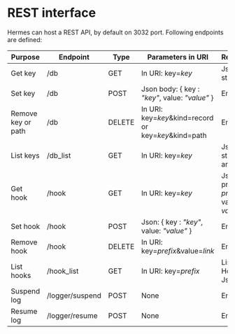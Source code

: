 # REST interface

Hermes can host a REST API, by default on 3032 port. Following endpoints are defined:

| Purpose            | Endpoint        | Type   | Parameters in URI                                    | Reponse                                     |
|--------------------|-----------------|--------|------------------------------------------------------|---------------------------------------------| 
| Get key            | /db             | GET    | In URI: key=_key_                                    | Json string                                 |
| Set key            | /db             | POST   | Json body: { key : _"key"_, value: _"value"_ }       | Empty                                       |
| Remove key or path | /db             | DELETE | In URI: key=_key_&kind=record or key=_key_&kind=path | Empty                                       |
| List keys          | /db_list        | GET    | In URI: key=_key_                                    | Json string array                           |
| Get hook           | /hook           | GET    | In URI: key=_key_                                    | Json { prefix : _prefix_, value : _value_ } |
| Set hook           | /hook           | POST   | Json: { key : _"key"_, value: _"value"_ }            | Empty                                       |
| Remove hook        | /hook           | DELETE | In URI: key=_prefix_&value=_link_                    | Empty                                       |
| List hooks         | /hook_list      | GET    | In URI: key=_prefix_                                 | List of Hook Json                           |
| Suspend log        | /logger/suspend | POST   | None                                                 | Empty                                       |
| Resume log         | /logger/resume  | POST   | None                                                 | Empty                                       |


